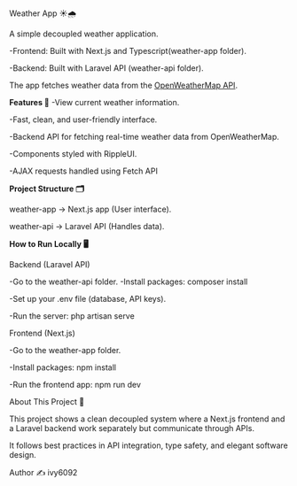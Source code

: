 Weather App ☀️🌧️

A simple decoupled weather application.

-Frontend: Built with Next.js and Typescript(weather-app folder).

-Backend: Built with Laravel API (weather-api folder).

The app fetches weather data from the [OpenWeatherMap API](https://openweathermap.org/api).

**Features 🚀**
-View current weather information.

-Fast, clean, and user-friendly interface.

-Backend API for fetching real-time weather data from OpenWeatherMap.

-Components styled with RippleUI.

-AJAX requests handled using Fetch API

**Project Structure 🗂️**

weather-app → Next.js app (User interface).

weather-api → Laravel API (Handles data).

**How to Run Locally 🖥️**

Backend (Laravel API)

-Go to the weather-api folder.
-Install packages:
   composer install
   
-Set up your .env file (database, API keys).

-Run the server:
   php artisan serve

Frontend (Next.js)

-Go to the weather-app folder.

-Install packages:
  npm install
  
-Run the frontend app:
  npm run dev

About This Project 💬

This project shows a clean decoupled system where a Next.js frontend and a Laravel backend work separately but communicate through APIs.

It follows best practices in API integration, type safety, and elegant software design.

Author ✍️
ivy6092
